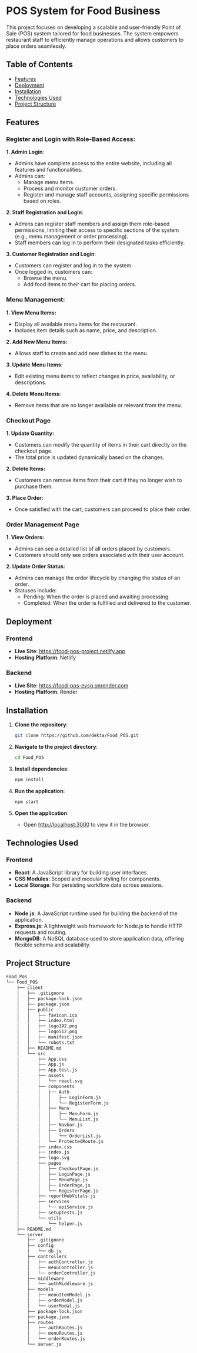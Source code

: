 # POS System for Food Business
This project focuses on developing a scalable and user-friendly Point of Sale (POS) system tailored for food businesses. The system empowers restaurant staff to efficiently manage operations and allows customers to place orders seamlessly.

## Table of Contents
- [Features](#features)
- [Deployment](#deployment)
- [Installation](#installation)
- [Technologies Used](#technologies-used)
- [Project Structure](#project-structure)

## Features

### Register and Login with Role-Based Access:

**1. Admin Login**:
- Admins have complete access to the entire website, including all features and functionalities.
- Admins can:
    - Manage menu items.
    - Process and monitor customer orders.
    - Register and manage staff accounts, assigning specific permissions based on roles.

**2. Staff Registration and Login**:
- Admins can register staff members and assign them role-based permissions, limiting their access to specific sections of the system (e.g., menu management or order processing).
- Staff members can log in to perform their designated tasks efficiently.

**3. Customer Registration and Login**:
- Customers can register and log in to the system.
- Once logged in, customers can:
    - Browse the menu.
    - Add food items to their cart for placing orders.

### Menu Management:

**1. View Menu Items:**
- Display all available menu items for the restaurant.
- Includes item details such as name, price, and description.

**2. Add New Menu Items:**
- Allows staff to create and add new dishes to the menu.

**3. Update Menu Items:**
- Edit existing menu items to reflect changes in price, availability, or descriptions.

**4. Delete Menu Items:**
- Remove items that are no longer available or relevant from the menu.

### Checkout Page

**1. Update Quantity:**
- Customers can modify the quantity of items in their cart directly on the checkout page.
- The total price is updated dynamically based on the changes.

**2. Delete Items:**
- Customers can remove items from their cart if they no longer wish to purchase them.

**3. Place Order:**
- Once satisfied with the cart, customers can proceed to place their order.

### Order Management Page
**1. View Orders:**
- Admins can see a detailed list of all orders placed by customers.
- Customers should only see orders associated with their user account.

**2. Update Order Status:**
- Admins can manage the order lifecycle by changing the status of an order.
- Statuses include:
   - Pending: When the order is placed and awaiting processing.
   - Completed: When the order is fulfilled and delivered to the customer.

## Deployment

### Frontend
- **Live Site**: https://food-pos-project.netlify.app
- **Hosting Platform**: Netlify

### Backend
- **Live Site**: https://food-pos-evsg.onrender.com
- **Hosting Platform**: Render

## Installation

1. **Clone the repository**:
    ```bash
    git clone https://github.com/dekta/Food_POS.git
    ```

2. **Navigate to the project directory**:
    ```bash
    cd Food_POS
    ```

3. **Install dependencies**:
    ```bash
    npm install
    ```

4. **Run the application**:
    ```bash
    npm start
    ```

5. **Open the application**:
    - Open [http://localhost:3000](http://localhost:3000) to view it in the browser.

## Technologies Used
### Frontend
- **React**: A JavaScript library for building user interfaces.
- **CSS Modules**: Scoped and modular styling for components.
- **Local Storage**: For persisting workflow data across sessions.
### Backend
- **Node.js**: A JavaScript runtime used for building the backend of the application.
- **Express.js**: A lightweight web framework for Node.js to handle HTTP requests and routing.
- **MongoDB**: A NoSQL database used to store application data, offering flexible schema and scalability.


## Project Structure

```bash
Food_Pos
└── Food_POS
    ├── client
    │   ├── .gitignore
    │   ├── package-lock.json
    │   ├── package.json
    │   ├── public
    │   │   ├── favicon.ico
    │   │   ├── index.html
    │   │   ├── logo192.png
    │   │   ├── logo512.png
    │   │   ├── manifest.json
    │   │   └── robots.txt
    │   ├── README.md
    │   └── src
    │       ├── App.css
    │       ├── App.js
    │       ├── App.test.js
    │       ├── assets
    │       │   └── react.svg
    │       ├── components
    │       │   ├── Auth
    │       │   │   ├── LoginForm.js
    │       │   │   └── RegisterForm.js
    │       │   ├── Menu
    │       │   │   ├── MenuForm.js
    │       │   │   └── MenuList.js
    │       │   ├── Navbar.js
    │       │   ├── Orders
    │       │   │   └── OrderList.js
    │       │   └── ProtectedRoute.js
    │       ├── index.css
    │       ├── index.js
    │       ├── logo.svg
    │       ├── pages
    │       │   ├── CheckoutPage.js
    │       │   ├── LoginPage.js
    │       │   ├── MenuPage.js
    │       │   ├── OrderPage.js
    │       │   └── RegisterPage.js
    │       ├── reportWebVitals.js
    │       ├── services
    │       │   └── apiService.js
    │       ├── setupTests.js
    │       └── utils
    │           └── helper.js
    ├── README.md
    └── server
        ├── .gitignore
        ├── config
        │   └── db.js
        ├── controllers
        │   ├── authController.js
        │   ├── menuController.js
        │   └── orderController.js
        ├── middleware
        │   └── authMiddleware.js
        ├── models
        │   ├── menuItemModel.js
        │   ├── orderModel.js
        │   └── userModal.js
        ├── package-lock.json
        ├── package.json
        ├── routes
        │   ├── authRoutes.js
        │   ├── menuRoutes.js
        │   └── orderRoutes.js
        └── server.js

```
